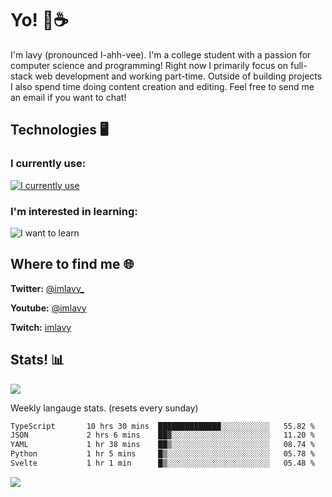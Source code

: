 # Yo! 🦊☕

I'm lavy (pronounced l-ahh-vee). I'm a college student with a passion for computer science and programming! Right now I primarily focus on full-stack web development and working part-time. Outside of building projects I also spend time doing content creation and editing. Feel free to send me an email if you want to chat!


## Technologies 🖥️

### I currently use:
[![I currently use](https://skillicons.dev/icons?i=ts,react,nextjs,nodejs,python,django,svelte,aws,emotion,electron,vite,styledcomponents,vercel,figma,github,vscode,mongo,docker,linux,ps,pr,ae&perline=8)](https://skillicons.dev)
### I'm interested in learning:
![I want to learn](https://skillicons.dev/icons?i=graphql,apollo,nginx,redis,threejs,supabase,astro&perline=8)

## Where to find me 🌐

**Twitter:** [@imlavy_](https://twitter.com/@imlavy_)

**Youtube:** [@imlavy](https://youtube.com/@imlavy)

**Twitch:** [imlavy](https://twitch.tv/imlavy)

## Stats! 📊
[![](https://visitcount.itsvg.in/api?id=lavyyy&icon=0&color=11)](https://visitcount.itsvg.in)

Weekly langauge stats. (resets every sunday)
<!--START_SECTION:waka-->

```txt
TypeScript       10 hrs 30 mins  ██████████████░░░░░░░░░░░   55.82 %
JSON             2 hrs 6 mins    ██▓░░░░░░░░░░░░░░░░░░░░░░   11.20 %
YAML             1 hr 38 mins    ██▒░░░░░░░░░░░░░░░░░░░░░░   08.74 %
Python           1 hr 5 mins     █▒░░░░░░░░░░░░░░░░░░░░░░░   05.78 %
Svelte           1 hr 1 min      █▒░░░░░░░░░░░░░░░░░░░░░░░   05.48 %
```

<!--END_SECTION:waka-->

![](https://github-readme-stats.vercel.app/api?username=lavyyy&theme=midnight-purple&hide_border=true&include_all_commits=true&count_private=true)


